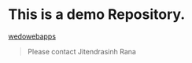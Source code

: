 # This is a demo Repository. 

[wedowebapps](http://wedowebapps.com)

> Please contact Jitendrasinh Rana